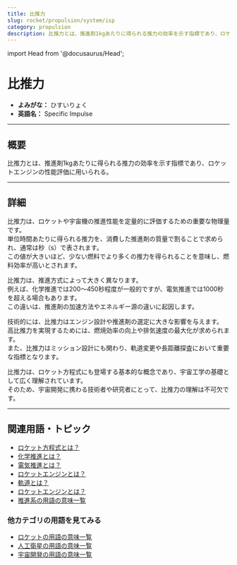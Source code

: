 ```yaml
---
title: 比推力
slug: rocket/propulsion/system/isp
category: propulsion
description: 比推力とは、推進剤1kgあたりに得られる推力の効率を示す指標であり、ロケットエンジンの性能評価に用いられる。
---
```


import Head from '@docusaurus/Head';

<Head>
  <script type="application/ld+json">
    {`{
      "@context": "https://schema.org",
      "@type": "DefinedTerm",
      "name": "比推力",
      "inDefinedTermSet": "https://www.space-portal.org",
      "termCode": "rocket/propulsion/system/isp",
      "description": "比推力とは、推進剤1kgあたりに得られる推力の効率を示す指標であり、ロケットエンジンの性能評価に用いられる。",
      "url": "https://www.space-portal.org/docs/rocket/propulsion/system/isp"
    }`}
  </script>
</Head>

# 比推力

- **よみがな：** ひすいりょく  
- **英語名：** Specific Impulse  

---

## 概要

比推力とは、推進剤1kgあたりに得られる推力の効率を示す指標であり、ロケットエンジンの性能評価に用いられる。

---

## 詳細

比推力は、ロケットや宇宙機の推進性能を定量的に評価するための重要な物理量です。  
単位時間あたりに得られる推力を、消費した推進剤の質量で割ることで求められ、通常は秒（s）で表されます。  
この値が大きいほど、少ない燃料でより多くの推力を得られることを意味し、燃料効率が高いとされます。  

比推力は、推進方式によって大きく異なります。  
例えば、化学推進では200〜450秒程度が一般的ですが、電気推進では1000秒を超える場合もあります。  
この違いは、推進剤の加速方法やエネルギー源の違いに起因します。  

技術的には、比推力はエンジン設計や推進剤の選定に大きな影響を与えます。  
高比推力を実現するためには、燃焼効率の向上や排気速度の最大化が求められます。  
また、比推力はミッション設計にも関わり、軌道変更や長距離探査において重要な指標となります。  

比推力は、ロケット方程式にも登場する基本的な概念であり、宇宙工学の基礎として広く理解されています。  
そのため、宇宙開発に携わる技術者や研究者にとって、比推力の理解は不可欠です。

---

## 関連用語・トピック

- [ロケット方程式とは？](rocket/propulsion/system/rocket-equation)
- [化学推進とは？](rocket/propulsion/type/chemical-propulsion)
- [電気推進とは？](rocket/propulsion/type/electric-propulsion)
- [ロケットエンジンとは？](rocket/propulsion/rocket-engine)
- [軌道とは？](orbit/orbit)
- [ロケットエンジンとは？](rocket/propulsion/rocket-engine)
- [推進系の用語の意味一覧](category/propulsion)

### 他カテゴリの用語を見てみる
- [ロケットの用語の意味一覧](category/rocket)
- [人工衛星の用語の意味一覧](category/satellite)
- [宇宙開発の用語の意味一覧](category/glossary)
